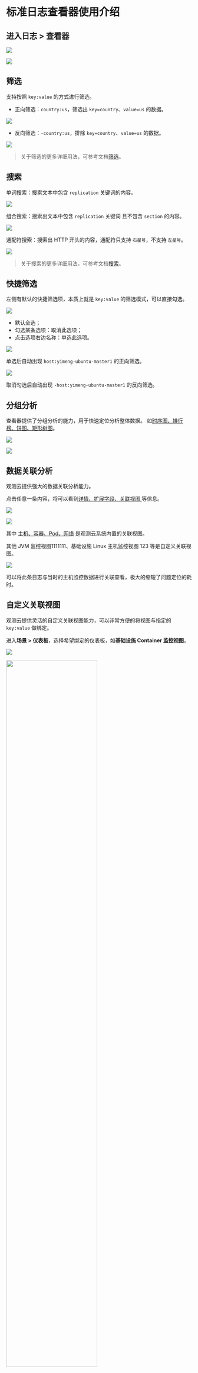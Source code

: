 # 标准日志查看器使用介绍


## 进入日志 > 查看器

![](../img/0714-explorer-1.png)

![](../img/0714-explorer-2.png)

## 筛选

支持按照 `key:value` 的方式进行筛选。

- 正向筛选：`country:us`，筛选出 `key=country`、`value=us` 的数据。

![](../img/0714-explorer-3.png)

- 反向筛选：`-country:us`，排除 `key=country`、`value=us` 的数据。

![](../img/0714-explorer-4.png)

> 关于筛选的更多详细用法，可参考文档[筛选](../function-details/explorer-search.md#filter)。

## 搜索

单词搜索：搜索文本中包含 `replication` 关键词的内容。

![](../img/0714-explorer-5.png)

组合搜索：搜索出文本中包含 `replication` 关键词 且不包含 `section` 的内容。

![](../img/0714-explorer-6.png)

通配符搜索：搜索出 HTTP 开头的内容，通配符只支持 `右星号`，不支持 `左星号`。 

![](../img/0714-explorer-7.png)

> 关于搜索的更多详细用法，可参考文档[搜索](../function-details/explorer-search.md#search)。

## 快捷筛选
  
左侧有默认的快捷筛选项，本质上就是 `key:value` 的筛选模式，可以直接勾选。

![](../img/0714-explorer-8.png)

- 默认全选；
- 勾选某条选项：取消此选项；
- 点击选项右边名称：单选此选项。

![](../img/0714-explorer-9.png)

单选后自动出现 `host:yimeng-ubuntu-master1` 的正向筛选。

![](../img/0714-explorer-10.png)

取消勾选后自动出现 `-host:yimeng-ubuntu-master1` 的反向筛选。

## 分组分析
  
查看器提供了分组分析的能力，用于快速定位分析整体数据。
如<u>时序图、排行榜、饼图、矩形树图</u>。


![](../img/0714-explorer-11.png)

![](../img/0714-explorer-12.gif)


## 数据关联分析

观测云提供强大的数据关联分析能力。
  
点击任意一条内容，将可以看到<u>详情、扩展字段、关联视图 </u>等信息。

![](../img/0714-explorer-15.png)

![](../img/0714-explorer-16.png)

其中 <u>主机、容器、Pod、网络</u> 是观测云系统内置的关联视图。

其他 JVM 监控视图1111111、基础设施 Linux 主机监控视图 123 等是自定义关联视图。

![](../img/0714-explorer-17.png)

可以将此条日志与当时的主机监控数据进行关联查看，极大的缩短了问题定位的耗时。

## 自定义关联视图

观测云提供灵活的自定义关联视图能力，可以非常方便的将视图与指定的 `key:value` 做绑定。

进入**场景 > 仪表板**，选择希望绑定的仪表板，如**基础设施 Container 监控视图**。

![](../img/0714-explorer-18.png)

<img src="../../img/0714-explorer-19.png" width="70%" >

点击上方**设置**按钮，再点击**保存到内置视图**。

![](../img/0714-explorer-20.png)

可以通过 `service`、`app_ip`、`source`、`project`、`label` 五个维度进行视图绑定。

<img src="../../img/0714-explorer-21.png" width="70%" >

例如，需要将该视图绑定至拥有 `service:mysql` 标签的数据上，则在**绑定**输入框中输入 `service:mysql` 后按回车。

<img src="../../img/0714-explorer-22.png" width="70%" >

<img src="../../img/0714-explorer-23.png" width="70%" >

回到**日志查看器**，筛选 `service:mysql` 的服务后，点击任意一条日志。

![](../img/0714-explorer-24.png)

可以看到刚才自定义关联的视图已经出现在这里了。

![](../img/0714-explorer-25.png)

## 更多阅读

<div class="grid cards" markdown>

- [<font color="coral"> :fontawesome-solid-arrow-right-long: &nbsp; 解锁日志查看器更多功能</font>](../function-details/explorer-search.md)

</div>
